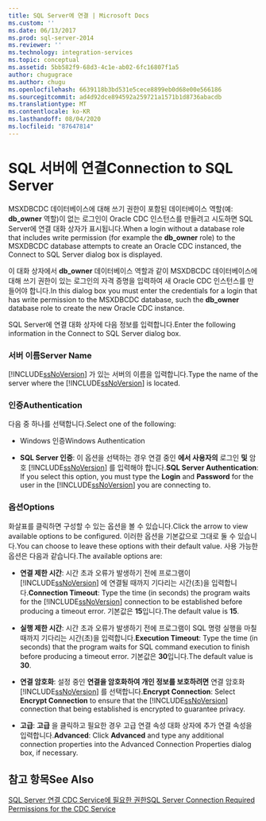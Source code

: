 ```yaml
---
title: SQL Server에 연결 | Microsoft Docs
ms.custom: ''
ms.date: 06/13/2017
ms.prod: sql-server-2014
ms.reviewer: ''
ms.technology: integration-services
ms.topic: conceptual
ms.assetid: 5bb582f9-68d3-4c1e-ab02-6fc16807f1a5
author: chugugrace
ms.author: chugu
ms.openlocfilehash: 6639118b3bd531e5cece8899eb0d68e00e566186
ms.sourcegitcommit: ad4d92dce894592a259721a1571b1d8736abacdb
ms.translationtype: MT
ms.contentlocale: ko-KR
ms.lasthandoff: 08/04/2020
ms.locfileid: "87647814"
---
```

# <a name="connection-to-sql-server"></a><span data-ttu-id="82de1-102">SQL 서버에 연결</span><span class="sxs-lookup"><span data-stu-id="82de1-102">Connection to SQL Server</span></span>
  <span data-ttu-id="82de1-103">MSXDBCDC 데이터베이스에 대해 쓰기 권한이 포함된 데이터베이스 역할(예: **db_owner** 역할)이 없는 로그인이 Oracle CDC 인스턴스를 만들려고 시도하면 SQL Server에 연결 대화 상자가 표시됩니다.</span><span class="sxs-lookup"><span data-stu-id="82de1-103">When a login without a database role that includes write permission (for example the **db_owner** role) to the MSXDBCDC database attempts to create an Oracle CDC instanced, the Connect to SQL Server dialog box is displayed.</span></span>  
  
 <span data-ttu-id="82de1-104">이 대화 상자에서 **db_owner** 데이터베이스 역할과 같이 MSXDBCDC 데이터베이스에 대해 쓰기 권한이 있는 로그인의 자격 증명을 입력하여 새 Oracle CDC 인스턴스를 만들어야 합니다.</span><span class="sxs-lookup"><span data-stu-id="82de1-104">In this dialog box you must enter the credentials for a login that has write permission to the MSXDBCDC database, such the **db_owner** database role to create the new Oracle CDC instance.</span></span>  
  
 <span data-ttu-id="82de1-105">SQL Server에 연결 대화 상자에 다음 정보를 입력합니다.</span><span class="sxs-lookup"><span data-stu-id="82de1-105">Enter the following information in the Connect to SQL Server dialog box.</span></span>  
  
### <a name="server-name"></a><span data-ttu-id="82de1-106">서버 이름</span><span class="sxs-lookup"><span data-stu-id="82de1-106">Server Name</span></span>  
 <span data-ttu-id="82de1-107">[!INCLUDE[ssNoVersion](../../includes/ssnoversion-md.md)] 가 있는 서버의 이름을 입력합니다.</span><span class="sxs-lookup"><span data-stu-id="82de1-107">Type the name of the server where the [!INCLUDE[ssNoVersion](../../includes/ssnoversion-md.md)] is located.</span></span>  
  
### <a name="authentication"></a><span data-ttu-id="82de1-108">인증</span><span class="sxs-lookup"><span data-stu-id="82de1-108">Authentication</span></span>  
 <span data-ttu-id="82de1-109">다음 중 하나를 선택합니다.</span><span class="sxs-lookup"><span data-stu-id="82de1-109">Select one of the following:</span></span>  
  
-   <span data-ttu-id="82de1-110">Windows 인증</span><span class="sxs-lookup"><span data-stu-id="82de1-110">Windows Authentication</span></span>  
  
-   <span data-ttu-id="82de1-111">**SQL Server 인증**: 이 옵션을 선택하는 경우 연결 중인 **에서 사용자의** 로그인 **및** 암호 [!INCLUDE[ssNoVersion](../../includes/ssnoversion-md.md)] 를 입력해야 합니다.</span><span class="sxs-lookup"><span data-stu-id="82de1-111">**SQL Server Authentication**: If you select this option, you must type the **Login** and **Password** for the user in the [!INCLUDE[ssNoVersion](../../includes/ssnoversion-md.md)] you are connecting to.</span></span>  
  
### <a name="options"></a><span data-ttu-id="82de1-112">옵션</span><span class="sxs-lookup"><span data-stu-id="82de1-112">Options</span></span>  
 <span data-ttu-id="82de1-113">화살표를 클릭하면 구성할 수 있는 옵션을 볼 수 있습니다.</span><span class="sxs-lookup"><span data-stu-id="82de1-113">Click the arrow to view available options to be configured.</span></span> <span data-ttu-id="82de1-114">이러한 옵션을 기본값으로 그대로 둘 수 있습니다.</span><span class="sxs-lookup"><span data-stu-id="82de1-114">You can choose to leave these options with their default value.</span></span> <span data-ttu-id="82de1-115">사용 가능한 옵션은 다음과 같습니다.</span><span class="sxs-lookup"><span data-stu-id="82de1-115">The available options are:</span></span>  
  
-   <span data-ttu-id="82de1-116">**연결 제한 시간**: 시간 초과 오류가 발생하기 전에 프로그램이 [!INCLUDE[ssNoVersion](../../includes/ssnoversion-md.md)] 에 연결될 때까지 기다리는 시간(초)을 입력합니다.</span><span class="sxs-lookup"><span data-stu-id="82de1-116">**Connection Timeout**: Type the time (in seconds) the program waits for the [!INCLUDE[ssNoVersion](../../includes/ssnoversion-md.md)] connection to be established before producing a timeout error.</span></span> <span data-ttu-id="82de1-117">기본값은 **15**입니다.</span><span class="sxs-lookup"><span data-stu-id="82de1-117">The default value is **15**.</span></span>  
  
-   <span data-ttu-id="82de1-118">**실행 제한 시간**: 시간 초과 오류가 발생하기 전에 프로그램이 SQL 명령 실행을 마칠 때까지 기다리는 시간(초)을 입력합니다.</span><span class="sxs-lookup"><span data-stu-id="82de1-118">**Execution Timeout**: Type the time (in seconds) that the program waits for SQL command execution to finish before producing a timeout error.</span></span> <span data-ttu-id="82de1-119">기본값은 **30**입니다.</span><span class="sxs-lookup"><span data-stu-id="82de1-119">The default value is **30**.</span></span>  
  
-   <span data-ttu-id="82de1-120">**연결 암호화**: 설정 중인 **연결을 암호화하여 개인 정보를 보호하려면** 연결 암호화 [!INCLUDE[ssNoVersion](../../includes/ssnoversion-md.md)] 를 선택합니다.</span><span class="sxs-lookup"><span data-stu-id="82de1-120">**Encrypt Connection**: Select **Encrypt Connection** to ensure that the [!INCLUDE[ssNoVersion](../../includes/ssnoversion-md.md)] connection that being established is encrypted to guarantee privacy.</span></span>  
  
-   <span data-ttu-id="82de1-121">**고급**: **고급** 을 클릭하고 필요한 경우 고급 연결 속성 대화 상자에 추가 연결 속성을 입력합니다.</span><span class="sxs-lookup"><span data-stu-id="82de1-121">**Advanced**: Click **Advanced** and type any additional connection properties into the Advanced Connection Properties dialog box, if necessary.</span></span>  
  
## <a name="see-also"></a><span data-ttu-id="82de1-122">참고 항목</span><span class="sxs-lookup"><span data-stu-id="82de1-122">See Also</span></span>  
 [<span data-ttu-id="82de1-123">SQL Server 연결 CDC Service에 필요한 권한</span><span class="sxs-lookup"><span data-stu-id="82de1-123">SQL Server Connection Required Permissions for the CDC Service</span></span>](sql-server-connection-required-permissions-for-the-cdc-service.md)  
  
  
